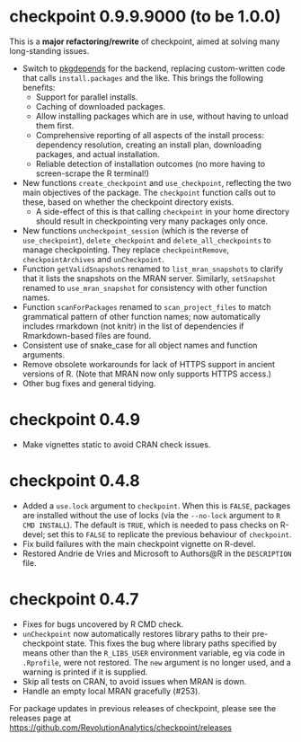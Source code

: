 # checkpoint 0.9.9.9000 (to be 1.0.0)

This is a **major refactoring/rewrite** of checkpoint, aimed at solving many long-standing issues.

- Switch to [pkgdepends](https://github.com/r-lib/pkgdepends) for the backend, replacing custom-written code that calls `install.packages` and the like. This brings the following benefits:
  - Support for parallel installs.
  - Caching of downloaded packages.
  - Allow installing packages which are in use, without having to unload them first.
  - Comprehensive reporting of all aspects of the install process: dependency resolution, creating an install plan, downloading packages, and actual installation.
  - Reliable detection of installation outcomes (no more having to screen-scrape the R terminal!)
- New functions `create_checkpoint` and `use_checkpoint`, reflecting the two main objectives of the package. The `checkpoint` function calls out to these, based on whether the checkpoint directory exists.
  - A side-effect of this is that calling `checkpoint` in your home directory should result in checkpointing very many packages only once.
- New functions `uncheckpoint_session` (which is the reverse of `use_checkpoint`), `delete_checkpoint` and `delete_all_checkpoints` to manage checkpointing. They replace `checkpointRemove`, `checkpointArchives` and `unCheckpoint`.
- Function `getValidSnapshots` renamed to `list_mran_snapshots` to clarify that it lists the snapshots on the MRAN server. Similarly, `setSnapshot` renamed to `use_mran_snapshot` for consistency with other function names.
- Function `scanForPackages` renamed to `scan_project_files` to match grammatical pattern of other function names; now automatically includes rmarkdown (not knitr) in the list of dependencies if Rmarkdown-based files are found.
- Consistent use of snake_case for all object names and function arguments.
- Remove obsolete workarounds for lack of HTTPS support in ancient versions of R. (Note that MRAN now only supports HTTPS access.)
- Other bug fixes and general tidying.

# checkpoint 0.4.9

* Make vignettes static to avoid CRAN check issues.

# checkpoint 0.4.8

* Added a `use.lock` argument to `checkpoint`. When this is `FALSE`, packages are installed without the use of locks (via the `--no-lock` argument to `R CMD INSTALL`). The default is `TRUE`, which is needed to pass checks on R-devel; set this to `FALSE` to replicate the previous behaviour of `checkpoint`.
* Fix build failures with the main checkpoint vignette on R-devel.
* Restored Andrie de Vries and Microsoft to Authors@R in the `DESCRIPTION` file.

# checkpoint 0.4.7

* Fixes for bugs uncovered by R CMD check.
* `unCheckpoint` now automatically restores library paths to their pre-checkpoint state. This fixes the bug where library paths specified by means other than the `R_LIBS_USER` environment variable, eg via code in `.Rprofile`, were not restored. The `new` argument is no longer used, and a warning is printed if it is supplied.
* Skip all tests on CRAN, to avoid issues when MRAN is down.
* Handle an empty local MRAN gracefully (#253).


For package updates in previous releases of checkpoint, please see the releases page at https://github.com/RevolutionAnalytics/checkpoint/releases